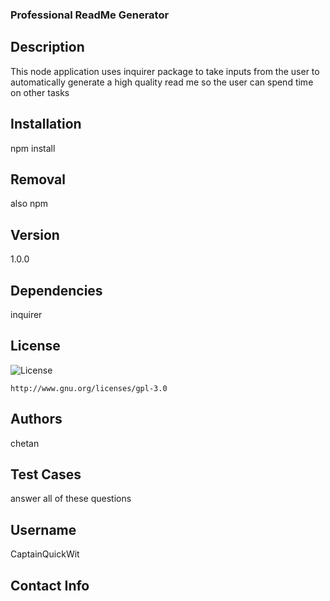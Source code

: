 
  ### Professional ReadMe Generator ###

  ## Description
  This node application uses inquirer package to take inputs from the user to automatically generate a high quality read me so the user can spend time on other tasks

  ## Installation
  npm install

  ## Removal
  also npm

  ## Version
  1.0.0

  ## Dependencies
  inquirer

  ## License
  ![License](https://img.shields.io/badge/License-GPL%20v3-blue.svg)
    
    http://www.gnu.org/licenses/gpl-3.0

  ## Authors
  chetan

  ## Test Cases
  answer all of these questions 

  ## Username
  CaptainQuickWit 

  ## Contact Info
   
